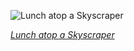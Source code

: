 
![Lunch atop a Skyscraper](https://upload.wikimedia.org/wikipedia/commons/thumb/9/9c/Lunch_atop_a_Skyscraper_-_Charles_Clyde_Ebbets.jpg/600px-Lunch_atop_a_Skyscraper_-_Charles_Clyde_Ebbets.jpg)

*[Lunch atop a Skyscraper](https://wikipedia.org/wiki/File:Lunch_atop_a_Skyscraper_-_Charles_Clyde_Ebbets.jpg)*
